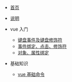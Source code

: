 * [首页](basics-as-vue/)
* [说明](basics-as-vue/README)
	
* vue 入门
	* [键盘事件及键盘修饰符](basics-as-vue/vue/键盘事件及键盘修饰符.md)
	* [事件绑定、点击、修饰符](basics-as-vue/vue/事件绑定、点击、修饰符.md)
	* [对象、属性绑定](basics-as-vue/vue/对象、属性绑定.md)

* 基础知识
	* [vue 基础命令](basics-as-vue/basics/vue基础命令.md)